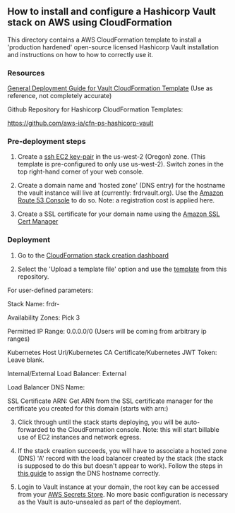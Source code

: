 ## How to install and configure a Hashicorp Vault stack on AWS using CloudFormation ##

This directory contains a AWS CloudFormation template to install a 'production hardened' open-source licensed Hashicorp Vault installation and instructions on how to how to correctly use it.

### Resources ###


[General Deployment Guide for Vault CloudFormation Template](https://aws-ia.github.io/cfn-ps-hashicorp-vault/) (Use as reference, not completely accurate)


Github Repository for Hashicorp CloudFormation Templates:

https://github.com/aws-ia/cfn-ps-hashicorp-vault

### Pre-deployment steps ###

1. Create a [ssh EC2 key-pair](https://us-west-2.console.aws.amazon.com/ec2/home?region=us-west-2#KeyPairs) in the us-west-2 (Oregon) zone. (This template is pre-configured to only use us-west-2). Switch zones in the top right-hand corner of your web console.


2. Create a domain name and 'hosted zone' (DNS entry) for the hostname the vault instance will live at (currently: frdrvault.org). Use the [Amazon Route 53 Console](https://us-east-1.console.aws.amazon.com/route53/v2/home?region=us-east-1#Dashboard) to do so. Note: a registration cost is applied here.


3. Create a SSL certificate for your domain name using the [Amazon SSL Cert Manager](https://us-west-2.console.aws.amazon.com/acm/home?region=us-west-2#/certificates/list)


### Deployment ###

1. Go to the [CloudFormation stack creation dashboard](https://us-west-2.console.aws.amazon.com/cloudformation/home?region=us-west-2#/stacks/create)

2. Select the 'Upload a template file' option and use the [template](./quickstart-hashicorp-vault-main.template.yaml) from this repository.

For user-defined parameters:

Stack Name: frdr-<current date>

Availability Zones: Pick 3

Permitted IP Range: 0.0.0.0/0 (Users will be coming from arbitrary ip ranges)

Kubernetes Host Url/Kubernetes CA Certificate/Kubernetes JWT Token: Leave blank.

Internal/External Load Balancer: External

Load Balancer DNS Name: <domain name>

SSL Certificate ARN: Get ARN from the SSL certificate manager for the certificate you created for this domain (starts with arn:)

3. Click through until the stack starts deploying, you will be auto-forwarded to the CloudFormation console. Note: this will start billable use of EC2 instances and network egress.

4. If the stack creation succeeds, you will have to associate a hosted zone (DNS) 'A' record with the load balancer created by the stack (the stack is supposed to do this but doesn't appear to work). Follow the steps in [this guide](https://docs.aws.amazon.com/Route53/latest/DeveloperGuide/routing-to-elb-load-balancer.html) to assign the DNS hostname correctly.

5. Login to Vault instance at your domain, the root key can be accessed from your [AWS Secrets Store](https://us-west-2.console.aws.amazon.com/secretsmanager/listsecrets?region=us-west-2). No more basic configuration is necessary as the Vault is auto-unsealed as part of the deployment.

 
